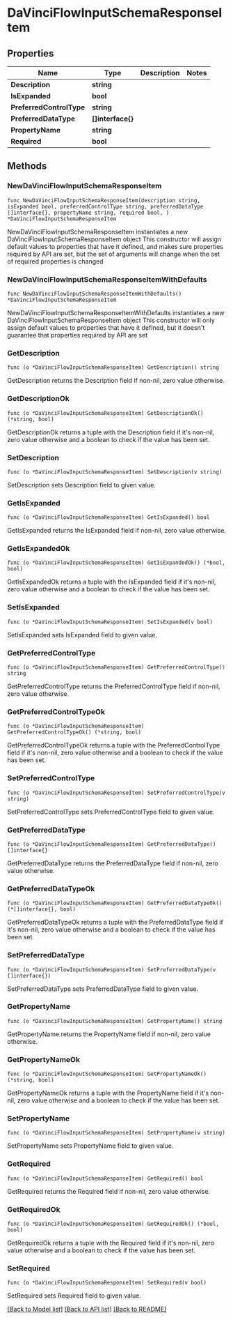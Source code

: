 # DaVinciFlowInputSchemaResponseItem

## Properties

Name | Type | Description | Notes
------------ | ------------- | ------------- | -------------
**Description** | **string** |  | 
**IsExpanded** | **bool** |  | 
**PreferredControlType** | **string** |  | 
**PreferredDataType** | **[]interface{}** |  | 
**PropertyName** | **string** |  | 
**Required** | **bool** |  | 

## Methods

### NewDaVinciFlowInputSchemaResponseItem

`func NewDaVinciFlowInputSchemaResponseItem(description string, isExpanded bool, preferredControlType string, preferredDataType []interface{}, propertyName string, required bool, ) *DaVinciFlowInputSchemaResponseItem`

NewDaVinciFlowInputSchemaResponseItem instantiates a new DaVinciFlowInputSchemaResponseItem object
This constructor will assign default values to properties that have it defined,
and makes sure properties required by API are set, but the set of arguments
will change when the set of required properties is changed

### NewDaVinciFlowInputSchemaResponseItemWithDefaults

`func NewDaVinciFlowInputSchemaResponseItemWithDefaults() *DaVinciFlowInputSchemaResponseItem`

NewDaVinciFlowInputSchemaResponseItemWithDefaults instantiates a new DaVinciFlowInputSchemaResponseItem object
This constructor will only assign default values to properties that have it defined,
but it doesn't guarantee that properties required by API are set

### GetDescription

`func (o *DaVinciFlowInputSchemaResponseItem) GetDescription() string`

GetDescription returns the Description field if non-nil, zero value otherwise.

### GetDescriptionOk

`func (o *DaVinciFlowInputSchemaResponseItem) GetDescriptionOk() (*string, bool)`

GetDescriptionOk returns a tuple with the Description field if it's non-nil, zero value otherwise
and a boolean to check if the value has been set.

### SetDescription

`func (o *DaVinciFlowInputSchemaResponseItem) SetDescription(v string)`

SetDescription sets Description field to given value.


### GetIsExpanded

`func (o *DaVinciFlowInputSchemaResponseItem) GetIsExpanded() bool`

GetIsExpanded returns the IsExpanded field if non-nil, zero value otherwise.

### GetIsExpandedOk

`func (o *DaVinciFlowInputSchemaResponseItem) GetIsExpandedOk() (*bool, bool)`

GetIsExpandedOk returns a tuple with the IsExpanded field if it's non-nil, zero value otherwise
and a boolean to check if the value has been set.

### SetIsExpanded

`func (o *DaVinciFlowInputSchemaResponseItem) SetIsExpanded(v bool)`

SetIsExpanded sets IsExpanded field to given value.


### GetPreferredControlType

`func (o *DaVinciFlowInputSchemaResponseItem) GetPreferredControlType() string`

GetPreferredControlType returns the PreferredControlType field if non-nil, zero value otherwise.

### GetPreferredControlTypeOk

`func (o *DaVinciFlowInputSchemaResponseItem) GetPreferredControlTypeOk() (*string, bool)`

GetPreferredControlTypeOk returns a tuple with the PreferredControlType field if it's non-nil, zero value otherwise
and a boolean to check if the value has been set.

### SetPreferredControlType

`func (o *DaVinciFlowInputSchemaResponseItem) SetPreferredControlType(v string)`

SetPreferredControlType sets PreferredControlType field to given value.


### GetPreferredDataType

`func (o *DaVinciFlowInputSchemaResponseItem) GetPreferredDataType() []interface{}`

GetPreferredDataType returns the PreferredDataType field if non-nil, zero value otherwise.

### GetPreferredDataTypeOk

`func (o *DaVinciFlowInputSchemaResponseItem) GetPreferredDataTypeOk() (*[]interface{}, bool)`

GetPreferredDataTypeOk returns a tuple with the PreferredDataType field if it's non-nil, zero value otherwise
and a boolean to check if the value has been set.

### SetPreferredDataType

`func (o *DaVinciFlowInputSchemaResponseItem) SetPreferredDataType(v []interface{})`

SetPreferredDataType sets PreferredDataType field to given value.


### GetPropertyName

`func (o *DaVinciFlowInputSchemaResponseItem) GetPropertyName() string`

GetPropertyName returns the PropertyName field if non-nil, zero value otherwise.

### GetPropertyNameOk

`func (o *DaVinciFlowInputSchemaResponseItem) GetPropertyNameOk() (*string, bool)`

GetPropertyNameOk returns a tuple with the PropertyName field if it's non-nil, zero value otherwise
and a boolean to check if the value has been set.

### SetPropertyName

`func (o *DaVinciFlowInputSchemaResponseItem) SetPropertyName(v string)`

SetPropertyName sets PropertyName field to given value.


### GetRequired

`func (o *DaVinciFlowInputSchemaResponseItem) GetRequired() bool`

GetRequired returns the Required field if non-nil, zero value otherwise.

### GetRequiredOk

`func (o *DaVinciFlowInputSchemaResponseItem) GetRequiredOk() (*bool, bool)`

GetRequiredOk returns a tuple with the Required field if it's non-nil, zero value otherwise
and a boolean to check if the value has been set.

### SetRequired

`func (o *DaVinciFlowInputSchemaResponseItem) SetRequired(v bool)`

SetRequired sets Required field to given value.



[[Back to Model list]](../README.md#documentation-for-models) [[Back to API list]](../README.md#documentation-for-api-endpoints) [[Back to README]](../README.md)


